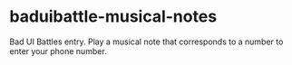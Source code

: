 # baduibattle-musical-notes
Bad UI Battles entry.  Play a musical note that corresponds to a number to enter your phone number.
